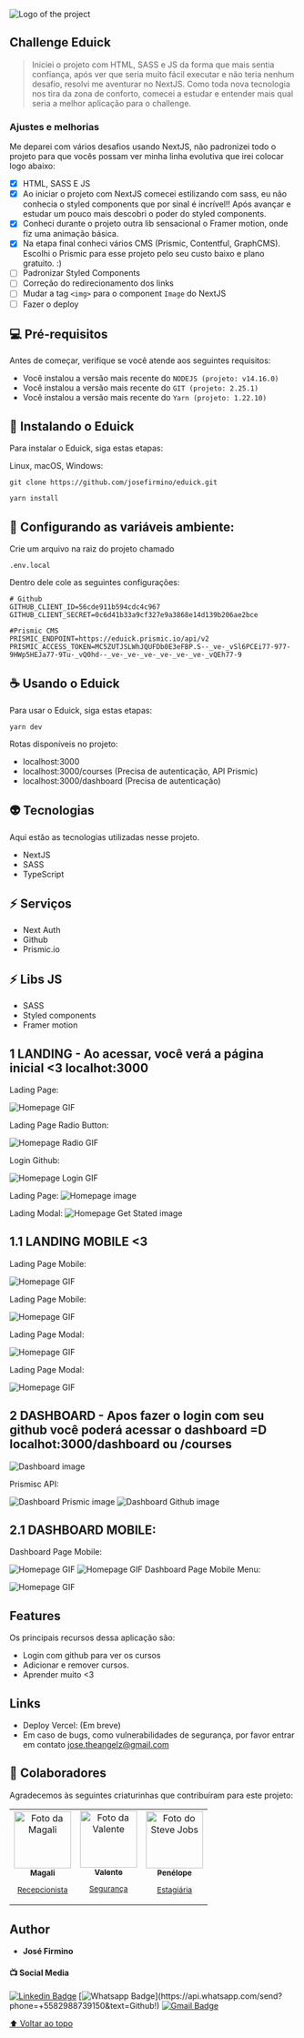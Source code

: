 
![Logo of the project](https://github.com/josefirmino/eduick/blob/main/public/images/readme/capaGithub.png?raw=true)


## Challenge Eduick
>Iniciei o projeto com HTML, SASS e JS da forma que mais sentia confiança, após ver que seria muito fácil executar e não teria nenhum desafio, resolvi me aventurar no NextJS. Como toda nova tecnologia nos tira da zona de conforto, comecei a estudar e entender mais qual seria a melhor aplicação para o challenge. 


### Ajustes e melhorias

Me deparei com vários desafios usando NextJS, não padronizei todo o projeto para que vocês possam ver minha linha evolutiva que irei colocar logo abaixo:

- [x] HTML, SASS E JS
- [x] Ao iniciar o projeto com NextJS comecei estilizando com sass, eu não conhecia o styled components que por sinal é incrível!! Após avançar e estudar um pouco mais descobri o poder do styled components.
- [x] Conheci durante o projeto outra lib sensacional o Framer motion, onde fiz uma animação básica.
- [x] Na etapa final conheci vários CMS (Prismic, Contentful, GraphCMS). Escolhi o Prismic para esse projeto pelo seu custo baixo e plano gratuito. :)
- [ ] Padronizar Styled Components
- [ ] Correção do redirecionamento dos links
- [ ] Mudar a tag `<img>` para o component `Image` do NextJS
- [ ] Fazer o deploy

## 💻 Pré-requisitos

Antes de começar, verifique se você atende aos seguintes requisitos:
* Você instalou a versão mais recente do `NODEJS (projeto: v14.16.0)`
* Você instalou a versão mais recente do `GIT (projeto: 2.25.1)`
* Você instalou a versão mais recente do `Yarn (projeto: 1.22.10)`

## 🚀 Instalando o Eduick

Para instalar o Eduick, siga estas etapas:

Linux, macOS, Windows:
```
git clone https://github.com/josefirmino/eduick.git
```


```sh
yarn install
```

## :ledger: Configurando as variáveis ambiente: 

Crie um arquivo na raiz do projeto chamado
```
.env.local
```

Dentro dele cole as seguintes configurações:
```
# Github
GITHUB_CLIENT_ID=56cde911b594cdc4c967
GITHUB_CLIENT_SECRET=0c6d41b33a9cf327e9a3868e14d139b206ae2bce

#Prismic CMS
PRISMIC_ENDPOINT=https://eduick.prismic.io/api/v2
PRISMIC_ACCESS_TOKEN=MC5ZUTJSLWhJQUFDb0E3eFBP.S--_ve-_vSl6PCEi77-977-9HWp5HEJa77-9Tu-_vQ0hd--_ve-_ve-_ve-_ve-_ve-_ve-_vQEh77-9
```

##  :coffee: Usando  o Eduick
Para usar o Eduick, siga estas etapas:

```
yarn dev
```

Rotas disponíveis no projeto:

 - localhost:3000
 - localhost:3000/courses (Precisa de autenticação, API Prismic)
 - localhost:3000/dashboard (Precisa de autenticação)




## :alien: Tecnologias 

Aqui estão as tecnologias utilizadas nesse projeto.

* NextJS
* SASS
* TypeScript

## :zap: Serviços

* Next Auth
* Github
* Prismic.io

## :zap: Libs JS

* SASS
* Styled components
* Framer motion



## 1 LANDING - Ao acessar, você verá a página inicial <3 localhot:3000

Lading Page:

![Homepage GIF](https://github.com/josefirmino/eduick/blob/main/public/images/readme/gifs/home.gif)

Lading Page Radio Button:

![Homepage Radio GIF](https://github.com/josefirmino/eduick/blob/main/public/images/readme/gifs/radiobutton.gif)

Login Github:

![Homepage Login GIF](https://github.com/josefirmino/eduick/blob/main/public/images/readme/gifs/logingithub.gif)

Lading Page:
![Homepage image](https://github.com/josefirmino/eduick/blob/main/public/images/readme/home.png)

Lading Modal:
![Homepage Get Stated image](https://github.com/josefirmino/eduick/blob/main/public/images/readme/getstarted.png)

## 1.1 LANDING MOBILE <3

Lading Page Mobile:

![Homepage GIF](https://github.com/josefirmino/eduick/blob/main/public/images/readme/gifs/mobile.gif)

Lading Page Mobile:

![Homepage GIF](https://github.com/josefirmino/eduick/blob/main/public/images/readme/mobile/homeMobile.png)

Lading Page Modal:

![Homepage GIF](https://github.com/josefirmino/eduick/blob/main/public/images/readme/mobile/homeModal1.png)

Lading Page Modal:

![Homepage GIF](https://github.com/josefirmino/eduick/blob/main/public/images/readme/mobile/homeModal2.png)


## 2 DASHBOARD - Apos fazer o login com seu github você poderá acessar o dashboard =D localhot:3000/dashboard ou /courses

![Dashboard image](https://github.com/josefirmino/eduick/blob/main/public/images/readme/dashboard.png)

Prismisc API:

![Dashboard Prismic image](https://github.com/josefirmino/eduick/blob/main/public/images/readme/prismic-dashboard.png)
![Dashboard Github image](https://github.com/josefirmino/eduick/blob/main/public/images/readme/modalgitgub.png)

## 2.1 DASHBOARD MOBILE:

Dashboard Page Mobile:

![Homepage GIF](https://github.com/josefirmino/eduick/blob/main/public/images/readme/gifs/mobiledashboard.gif)
![Homepage GIF](https://github.com/josefirmino/eduick/blob/main/public/images/readme/mobile/dashboardMobile.png)
Dashboard Page Mobile Menu:

![Homepage GIF](https://github.com/josefirmino/eduick/blob/main/public/images/readme/mobile/dashboardMenu.png)

## Features

Os principais recursos dessa aplicação são:
 - Login com github para ver os cursos
 - Adicionar e remover cursos.
 - Aprender muito <3

## Links
  - Deploy Vercel: (Em breve)
  - Em caso de bugs, como vulnerabilidades de segurança, por favor entrar em contato
      jose.theangelz@gmail.com
      
## 🤝 Colaboradores

Agradecemos às seguintes criaturinhas que contribuíram para este projeto:

<table>
  <tr>
    <td align="center">
      <a href="#">
        <img src="https://i.imgur.com/XHPvK7I.png" width="100px;" alt="Foto da Magali"/><br>
        <sub>
          <b>Magali</b>
          <p>Recepcionista</p>
        </sub>
      </a>
    </td>
    <td align="center">
      <a href="#">
        <img src="https://i.imgur.com/Mz9rxsn.png" width="100px;" alt="Foto da Valente"/><br>
        <sub>
          <b>Valente</b>
          <p>Segurança<p/>
        </sub>
      </a>
    </td>
    <td align="center">
      <a href="#">
        <img src="https://i.imgur.com/ZzezKIJ.png" width="100px;" alt="Foto do Steve Jobs"/><br>
        <sub>
          <b>Penélope</b>
          <p>Estagiária</p>
        </sub>
      </a>
    </td>
  </tr>
</table>


## Author

  * **José Firmino** 
  
#### :tv: Social Media
[![Linkedin Badge](https://img.shields.io/badge/-LinkedIn-blue?style=flat-square&logo=Linkedin&logoColor=white&link=https://www.linkedin.com/in/firminojuara/)](https://www.linkedin.com/in/firminojuara/)
[![Whatsapp Badge](https://img.shields.io/badge/-Whatsapp-4CA143?style=flat-square&labelColor=4CA143&logo=whatsapp&logoColor=white&link=https://api.whatsapp.com/send?phone=+5582988861433&text=Github!)](https://api.whatsapp.com/send?phone=+5582988739150&text=Github!)
[![Gmail Badge](https://img.shields.io/badge/-Gmail-c14438?style=flat-square&logo=Gmail&logoColor=white&link=mailto:jose.theangelz@gmail.com)](mailto:jose.theangelz@gmail.com)

[⬆ Voltar ao topo](eduick)<br>